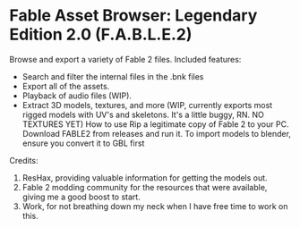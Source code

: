 # Fable Asset Browser: Legendary Edition 2.0 (F.A.B.L.E.2)

Browse and export a variety of Fable 2 files. Included features:

- Search and filter the internal files in the .bnk files
- Export all of the assets.
- Playback of audio files (WIP).
- Extract 3D models, textures, and more (WIP, currently exports most rigged models with UV's and skeletons. It's a little buggy, RN. NO TEXTURES YET)
How to use
Rip a legitimate copy of Fable 2 to your PC.
Download FABLE2 from releases and run it.
To import models to blender, ensure you convert it to GBL first

Credits:
1. ResHax, providing valuable information for getting the models out.
2. Fable 2 modding community for the resources that were available, giving me a good boost to start.
3. Work, for not breathing down my neck when I have free time to work on this.
